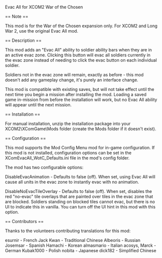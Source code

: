 ﻿Evac All for XCOM2 War of the Chosen

== Note ==

This mod is for the War of the Chosen expansion only. For XCOM2 and Long War 2,
use the original Evac All mod.

== Description ==

This mod adds an "Evac All" ability to soldier ability bars when they are
in an active evac zone. Clicking this button will evac all soldiers 
currently in the evac zone instead of needing to click the evac button
on each individual soldier. 

Soldiers not in the evac zone will remain, exactly as before - this mod
doesn't add any gameplay change, it's purely an interface change.

This mod is compatible with existing saves, but will not take effect
until the next time you begin a mission after installing the mod. Loading
a saved game in-mission from before the installation will work, but no
Evac All ability will appear until the next mission.

== Installation ==

For manual installation, unzip the installation package into your XCOM2\XComGame\Mods folder 
(create the Mods folder if it doesn't exist).

== Configuration ==

This mod supports the Mod Config Menu mod for in-game configuration. If this mod is not
installed, configuration options can be set in the XComEvacAll_WotC_Defaults.ini file in
the mod's config folder.

The mod has two configurable options:

DisableEvacAnimation - Defaults to false (off). When set, using Evac All will cause all units
in the evac zone to instantly evac with no animation.

DisableNoEvacTileOverlay - Defaults to false (off). When set, disables the red "no-evac" tile
overlays that are painted over tiles in the evac zone that are blocked. Soldiers standing on
blocked tiles cannot evac, but there is no UI to indicate this in vanilla. You can turn off
the UI hint in this mod with this option.

== Contributors ==

Thanks to the volunteers contributing translations for this mod:

esurnir - French
Jack Kwan - Traditional Chinese
Albeoris - Russian
Josemsar - Spanish
Hamachi - Korean
almasmario - Italian
acosys, Marck - German
Kubak1000 - Polish
nobita - Japanese
dick182 - Simplified Chinese
